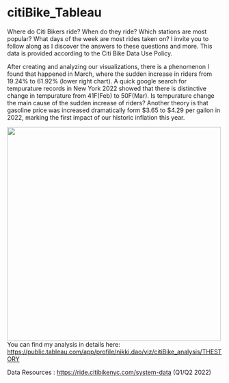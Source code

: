 # citiBike_Tableau

Where do Citi Bikers ride? When do they ride? Which stations are most popular? What days of the week are most rides taken on? 
I invite you to follow along as I discover the answers to these questions and more. This data is provided according to the Citi Bike Data Use Policy.


After creating and analyzing our visualizations, there is a phenomenon I found that happened in March, where the sudden increase in riders from 19.24% to 61.92% (lower right chart). A quick google search for tempurature records in New York 2022 showed that there is distinctive change in tempurature from 41F(Feb) to 50F(Mar). 
Is tempurature change the main cause of the sudden increase of riders? Another theory is that gasoline price was increased dramatically form $3.65 to $4.29 per gallon in 2022, marking the first impact of our historic inflation this year. 

<img align="left" src="Images/March.png" width="500"/>  


You can find my analysis in details here: https://public.tableau.com/app/profile/nikki.dao/viz/citiBike_analysis/THESTORY

Data Resources : https://ride.citibikenyc.com/system-data (Q1/Q2 2022)



